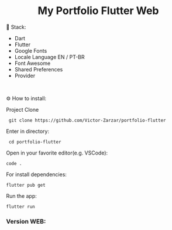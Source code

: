 <h1 align="center" id="header">
 My Portfolio Flutter Web
</h1>

🤖 Stack:

- Dart
- Flutter
- Google Fonts
- Locale Language EN / PT-BR
- Font Awesome
- Shared Preferences
- Provider

<br />

⚙️ How to install:

Project Clone

     git clone https://github.com/Victor-Zarzar/portfolio-flutter

Enter in directory:

     cd portfolio-flutter

Open in your favorite editor(e.g. VSCode):

    code .

For install dependencies:

    flutter pub get

Run the app:

    flutter run

### Version WEB:
